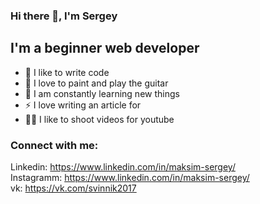 ### Hi there 👋, I'm Sergey

## I'm a beginner web developer

- 💪 I like to write code
- 🎉 I love to paint and play the guitar
- 🥅 I am constantly learning new things
- ⚡ I love writing an article for 
- 🤹🏽 I like to shoot videos for youtube 

### Connect with me: 

Linkedin: https://www.linkedin.com/in/maksim-sergey/
<br>
Instagramm: https://www.linkedin.com/in/maksim-sergey/
<br>
vk: https://vk.com/svinnik2017
